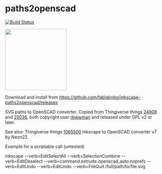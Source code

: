 paths2openscad
==============

[![Build Status](https://travis-ci.org/fablabnbg/inkscape-paths2openscad.svg?branch=master)](https://travis-ci.org/fablabnbg/inkscape-paths2openscad)

<img src="https://cloud.githubusercontent.com/assets/3838734/3856761/e55ecdf2-1efb-11e4-97f8-7c3195fc361d.png" width="200" />

Download and install from https://github.com/fablabnbg/inkscape-paths2openscad/releases


SVG paths to OpenSCAD converter. Copied from Thingiverse things [24808](http://www.thingiverse.com/thing:24808) and [25036](http://www.thingiverse.com/thing:25036), both copyright user [dnewman](http://www.thingiverse.com/dnewman) and released under GPL v2 or later.

See also: Thingiverse things [1065500](http://www.thingiverse.com/thing:1065500)  Inkscape to OpenSCAD converter v7 by Neon22.

Example for a scriptable call (untested)

inkscape --verb=EditSelectAll --verb=SelectionCombine --verb=EditDeselect --verb=command.extrude.openscad_auto.noprefs --verb=EditUndo --verb=EditUndo --verb=FileQuit /full/path/to/file.svg
